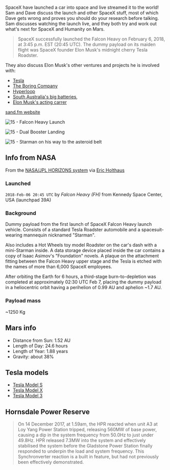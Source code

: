 SpaceX have launched a car into space and live streamed it to the world! Sam and Dave discuss the launch and other SpaceX stuff, most of which Dave gets wrong and proves you should do your research before talking. Sam discusses watching the launch live, and they both try and work out what's next for SpaceX and Humanity on Mars.

> SpaceX successfully launched the Falcon Heavy on February 6, 2018, at 3:45 p.m. EST (20:45 UTC). The dummy payload on its maiden flight was SpaceX founder Elon Musk's midnight cherry Tesla Roadster.

They also discuss Elon Musk's other ventures and projects he is involved with:

* [Tesla](https://www.tesla.com/)
* [The Boring Company](https://www.boringcompany.com/faq/)
* [Hyperloop](http://www.spacex.com/hyperloop)
* [South Australia's big batteries](http://ourenergyplan.sa.gov.au/content/battery), 
* [Elon Musk's acting carrer](http://www.imdb.com/name/nm1907769/)

[sand.fm website](http://sand.fm)

![15 - Falcon Heavy Launch](https://uploads.fireside.fm/images/2/2c1262bc-be8e-476e-92c9-7dabeb91565b/fHqEcB83.jpg "Falcon Heavy Launch")

![15 - Dual Booster Landing](https://uploads.fireside.fm/images/2/2c1262bc-be8e-476e-92c9-7dabeb91565b/YhRYzsfJ.jpg "Dual Booster Landing")

![15 - Starman on his way to the asteroid belt](https://uploads.fireside.fm/images/2/2c1262bc-be8e-476e-92c9-7dabeb91565b/PhlVZraS.jpg "Starman on his way to the asteroid belt")

## Info from NASA ##

From the [NASA/JPL HORIZONS system](https://ssd.jpl.nasa.gov/horizons.cgi?CGISESSID=c3cbd47fbf603007d1b627107c28962f&s_body=1#top) via [Eric Holthaus](https://twitter.com/EricHolthaus/status/961611437796937728)

### Launched ###

`2018-Feb-06 20:45 UTC` by _Falcon Heavy (FH)_ from Kennedy Space Center, USA (launchpad 39A)

### Background ##

Dummy payload from the first launch of SpaceX Falcon Heavy launch vehicle. Consists of a standard Tesla Roadster automobile and a spacesuit-wearing mannequin nicknamed "Starman". 

Also includes a Hot Wheels toy model Roadster on the car's dash with a mini-Starman inside. A data storage device placed inside the car contains a copy of Isaac Asimov's "Foundation" novels. A plaque on the attachment fitting between the Falcon Heavy upper stage and the Tesla is etched with the names of more than 6,000 SpaceX employees.

After orbiting the Earth for 6 hours, a third-stage burn-to-depletion was completed at approximately 02:30 UTC Feb 7, placing the dummy payload in a heliocentric orbit having a perihelion of 0.99 AU and aphelion ~1.7 AU.

### Payload mass ##

~1250 Kg

## Mars info ##

* Distance from Sun: 1.52 AU
* Length of Day: 24.6 hours
* Length of Year: 1.88 years
* Gravity: about 38%

## Tesla models ##

* [Tesla Model S](https://en.wikipedia.org/wiki/Tesla_Model_S)
* [Tesla Model X](https://en.wikipedia.org/wiki/Tesla_Model_X)
* [Tesla Model 3](https://en.wikipedia.org/wiki/Tesla_Model_3)

## Hornsdale Power Reserve ##

> On 14 December 2017, at 1.59am, the HPR reacted when unit A3 at Loy Yang Power Station tripped, releasing 560MW of base power, causing a dip in the system frequency from 50.0Hz to just under 49.8Hz. HPR released 7.3MW into the system and effectively stabilised the system before the Gladstone Power Station finally responded to underpin the load and system frequency. This Synchronverter reaction is a built in feature, but had not previously been effectively demonstrated.
